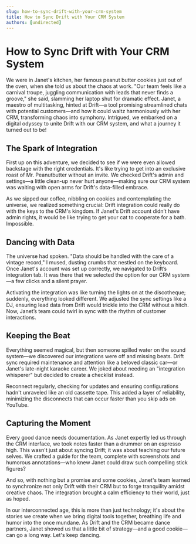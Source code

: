 ```yaml
---
slug: how-to-sync-drift-with-your-crm-system
title: How to Sync Drift with Your CRM System
authors: [undirected]
---
```


# How to Sync Drift with Your CRM System

We were in Janet's kitchen, her famous peanut butter cookies just out of the oven, when she told us about the chaos at work. "Our team feels like a carnival troupe, juggling communication with leads that never finds a groove," she said, slamming her laptop shut for dramatic effect. Janet, a maestro of multitasking, hinted at Drift—a tool promising streamlined chats with potential customers—and how it could waltz harmoniously with her CRM, transforming chaos into symphony. Intrigued, we embarked on a digital odyssey to unite Drift with our CRM system, and what a journey it turned out to be!

## The Spark of Integration

First up on this adventure, we decided to see if we were even allowed backstage with the right credentials. It's like trying to get into an exclusive roast of Mr. Peanutbutter without an invite. We checked Drift's admin and settings—a little clean-up never hurt anyone—making sure our CRM system was waiting with open arms for Drift's data-filled embrace.

As we sipped our coffee, nibbling on cookies and contemplating the universe, we realized something crucial: Drift integration could really do with the keys to the CRM's kingdom. If Janet's Drift account didn’t have admin rights, it would be like trying to get your cat to cooperate for a bath. Impossible.

## Dancing with Data

The universe had spoken. "Data should be handled with the care of a vintage record," I mused, dusting crumbs that nestled on the keyboard. Once Janet's account was set up correctly, we navigated to Drift’s integration tab. It was there that we selected the option for our CRM system—a few clicks and a silent prayer.

Activating the integration was like turning the lights on at the discotheque; suddenly, everything looked different. We adjusted the sync settings like a DJ, ensuring lead data from Drift would trickle into the CRM without a hitch. Now, Janet’s team could twirl in sync with the rhythm of customer interactions.

## Keeping the Beat

Everything seemed magical, but then someone spilled water on the sound system—we discovered our integrations were off and missing beats. Drift sync required maintenance and attention like a beloved classic car—or Janet's late-night karaoke career. We joked about needing an "integration whisperer" but decided to create a checklist instead.

Reconnect regularly, checking for updates and ensuring configurations hadn't unraveled like an old cassette tape. This added a layer of reliability, minimizing the disconnects that can occur faster than you skip ads on YouTube.

## Capturing the Moment

Every good dance needs documentation. As Janet expertly led us through the CRM interface, we took notes faster than a drummer on an espresso high. This wasn't just about syncing Drift; it was about teaching our future selves. We crafted a guide for the team, complete with screenshots and humorous annotations—who knew Janet could draw such compelling stick figures?

And so, with nothing but a promise and some cookies, Janet's team learned to synchronize not only Drift with their CRM but to forge tranquility amidst creative chaos. The integration brought a calm efficiency to their world, just as hoped.

In our interconnected age, this is more than just technology; it's about the stories we create when we bring digital tools together, breathing life and humor into the once mundane. As Drift and the CRM became dance partners, Janet showed us that a little bit of strategy—and a good cookie—can go a long way. Let's keep dancing.